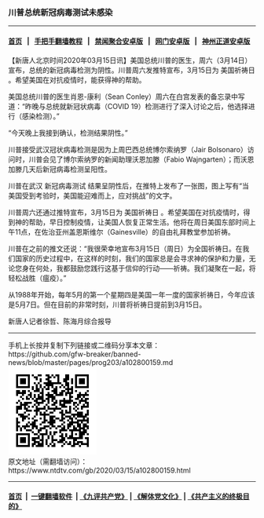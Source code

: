 ### 川普总统新冠病毒测试未感染
------------------------

#### [首页](https://github.com/gfw-breaker/banned-news/blob/master/README.md) &nbsp;&nbsp;|&nbsp;&nbsp; [手把手翻墙教程](https://github.com/gfw-breaker/guides/wiki) &nbsp;&nbsp;|&nbsp;&nbsp; [禁闻聚合安卓版](https://github.com/gfw-breaker/bn-android) &nbsp;&nbsp;|&nbsp;&nbsp; [网门安卓版](https://github.com/oGate2/oGate) &nbsp;&nbsp;|&nbsp;&nbsp; [神州正道安卓版](https://github.com/SzzdOgate/update) 



<div><div class="post_content" itemprop="articleBody">
 <p>
  【新唐人北京时间2020年03月15日讯】美国总统川普的医生，周六（3月14日）宣布，总统的新冠病毒检测为阴性。川普周六发推特宣布，3月15日为
  <ok href="https://www.ntdtv.com/gb/美国祈祷日.htm">
   美国祈祷日
  </ok>
  。希望美国在对抗疫情时，能获得神的帮助。
 </p>
 <p>
  美国总统川普的医生肖恩-康利（Sean Conley）周六在白宫发表的备忘录中写道：“昨晚与总统就新冠状病毒（COVID 19）检测进行了深入讨论之后，他选择进行（感染检测）。”
 </p>
 <p>
  “今天晚上我接到确认，检测结果阴性。”
 </p>
 <p>
  川普接受武汉冠状病毒检测是因为上周巴西总统博尔索纳罗（Jair Bolsonaro）访问时，川普会见了博尔索纳罗的新闻助理沃恩加滕（Fabio Wajngarten）；而沃恩加滕几天后新冠病毒检测呈阳性。
 </p>
 <p>
  川普在武汉
  <ok href="https://www.ntdtv.com/gb/新冠病毒测试.htm">
   新冠病毒测试
  </ok>
  结果呈阴性后，在推特上发布了一张图，图上写有“当美国受到考验时，美国能迎难而上，应对挑战”的文字。
 </p>
 <p>
  川普周六还通过推特宣布，3月15日为
  <ok href="https://www.ntdtv.com/gb/美国祈祷日.htm">
   美国祈祷日
  </ok>
  。希望美国在对抗疫情时，得到神的帮助，早日控制疫情，让美国人恢复正常生活。他将在周日美国东部时间上午11点，在佐治亚州盖恩斯维尔（Gainesville）的自由礼拜教堂参加祈祷。
 </p>
 <p>
  川普在之前的推文还说：“我很荣幸地宣布3月15日（周日）为全国祈祷日。在我们国家的历史过程中，在这样的时刻，我们的国家总是会寻求神的保护和力量，无论您身在何处，我都鼓励您践行这基于信仰的行动——祈祷。我们凝聚在一起，将轻松战胜（瘟疫）。”
 </p>
 <p>
  从1988年开始，每年5月的第一个星期四是美国一年一度的国家祈祷日，今年应该是5月7日。但在目前的非常时刻，川普将祈祷日提前到3月15日。
 </p>
 <p>
  新唐人记者徐哲、陈海月综合报导
 </p>
 <div class="single_ad">
 </div>
</div>
</div>
<hr/>
手机上长按并复制下列链接或二维码分享本文章：<br/>
https://github.com/gfw-breaker/banned-news/blob/master/pages/prog203/a102800159.md <br/>
<a href='https://github.com/gfw-breaker/banned-news/blob/master/pages/prog203/a102800159.md'><img src='https://github.com/gfw-breaker/banned-news/blob/master/pages/prog203/a102800159.md.png'/></a> <br/>
原文地址（需翻墙访问）：https://www.ntdtv.com/gb/2020/03/15/a102800159.html


------------------------
#### [首页](https://github.com/gfw-breaker/banned-news/blob/master/README.md) &nbsp;|&nbsp; [一键翻墙软件](https://github.com/gfw-breaker/nogfw/blob/master/README.md) &nbsp;| [《九评共产党》](https://github.com/gfw-breaker/9ping.md/blob/master/README.md#九评之一评共产党是什么) | [《解体党文化》](https://github.com/gfw-breaker/jtdwh.md/blob/master/README.md) | [《共产主义的终极目的》](https://github.com/gfw-breaker/gczydzjmd.md/blob/master/README.md)


<img src='http://gfw-breaker.win/banned-news/pages/prog203/a102800159.md' width='0px' height='0px'/>